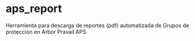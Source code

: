 # aps_report
Herramienta para descarga de reportes (pdf) automatizada de Grupos de proteccion en Arbor Pravail APS
